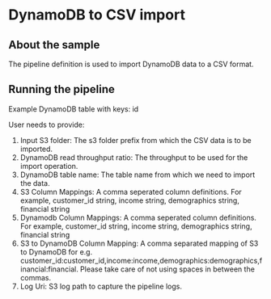 # DynamoDB to CSV import

## About the sample
The pipeline definition is used to import DynamoDB data to a CSV format.

## Running the pipeline 

Example DynamoDB table with keys: id

User needs to provide:

1. Input S3 folder: The s3 folder prefix from which the CSV data is to be imported.
2. DynamoDB read throughput ratio: The throughput to be used for the import operation.
3. DynamoDB table name: The table name from which we need to import the data.
4. S3 Column Mappings: A comma seperated column definitions. For example, customer_id string, income string, demographics string, financial string
4. Dynamodb Column Mappings: A comma seperated column definitions. For example, customer_id string, income string, demographics string, financial string
5. S3 to DynamoDB Column Mapping: A comma separated mapping of S3 to DynamoDB for e.g. customer_id:customer_id,income:income,demographics:demographics,financial:financial. Please take care of not using spaces in between the commas.
6. Log Uri: S3 log path to capture the pipeline logs.
